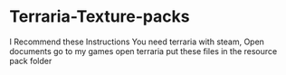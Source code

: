 # Terraria-Texture-packs
I Recommend these
Instructions
You need terraria with steam,
Open documents
go to my games
open terraria
put these files in the resource pack folder
